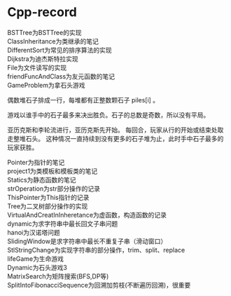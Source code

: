 # Cpp-record
</n>

BSTTree为BSTTree的实现 <br>
ClassInheritance为类继承的笔记<br>
DifferentSort为常见的排序算法的实现<br>
Dijkstra为迪杰斯特拉实现<br>
File为文件读写的实现<br>
friendFuncAndClass为友元函数的笔记<br>
GameProblem为拿石头游戏<br>
<p>
偶数堆石子排成一行，每堆都有正整数颗石子 piles[i] 。

游戏以谁手中的石子最多来决出胜负。石子的总数是奇数，所以没有平局。

亚历克斯和李轮流进行，亚历克斯先开始。 每回合，玩家从行的开始或结束处取走整堆石头。 这种情况一直持续到没有更多的石子堆为止，此时手中石子最多的玩家获胜。
</p>

Pointer为指针的笔记<br>
project1为类模板和模板类的笔记<br>
Statics为静态函数的笔记<br>
strOperation为str部分操作的记录<br>
ThisPointer为This指针的记录<br>
Tree为二叉树部分操作的实现<br>
VirtualAndCreatInInheretance为虚函数，构造函数的记录<br>
dynamic为求字符串中最长回文子串问题<br>
hanoi为汉诺塔问题<br>
SlidingWindow是求字符串中最长不重复子串（滑动窗口）<br>
StlStringChange为实现字符串的部分操作，trim、split、replace<br>
lifeGame为生命游戏<br>
Dynamic为石头游戏3<br>
MatrixSearch为矩阵搜索(BFS,DP等)<br>
SplitIntoFibonacciSequence为回溯加剪枝(不断遍历回溯)，很重要<br>

